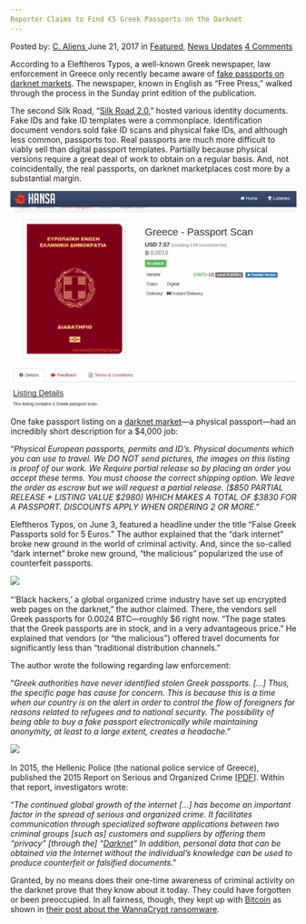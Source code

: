 ```yaml
---
Reporter Claims to Find €5 Greek Passports on the Darknet
---
```

<article class="post-listing post-20779 post type-post status-publish format-standard has-post-thumbnail hentry  tag-claims tag-darknet tag-find tag-greek tag-passports tag-reporter">
    <div class="post-inner">
        <span>Posted by: <a href="https://www.deepdotweb.com/author/caliens/" title="">C. Aliens </a></span>
    <span>June 21, 2017</span>
    <span>in <a href="https://www.deepdotweb.com/category/deepdot-news/" rel="category tag">Featured</a>, <a href="https://www.deepdotweb.com/category/news-updates/" rel="category tag">News Updates</a></span>
    <span><a href="https://www.deepdotweb.com/2017/06/21/reporter-claims-find-e5-greek-passports-darknet/#comments">4 Comments</a></span>
    </p>
    <div class="clear"></div>
    <div class="entry">
    <p>According to a Eleftheros Typos, a well-known Greek newspaper, law enforcement in Greece only recently became aware of <a href="http://www.eleftherostypos.gr/ellada/105014-apokalypsi-e-t-plasta-ellinika-diabatiria-sto-dark-web-gia-5-eyro/">fake passports on darknet markets</a>. The newspaper, known in English as “Free Press,” walked through the process in the Sunday print edition of the publication.</p>
    <p>The second Silk Road, “<a href="https://www.deepdotweb.com/marketplace-directory/listing/silk-road-2-0">Silk Road 2.0</a>,” hosted various identity documents. Fake IDs and fake ID templates were a commonplace. Identification document vendors sold fake ID scans and physical fake IDs, and although less common, passports too. Real passports are much more difficult to viably sell than digital passport templates. Partially because physical versions require a great deal of work to obtain on a regular basis. And, not coincidentally, the real passports, on darknet marketplaces cost more by a substantial margin.</p>
    <p><img class="wp-image-20789 aligncenter" src="/imgs/2017/06/word-image-128.jpeg" /></p>
    <p>One fake passport listing on a <a href="https://www.deepdotweb.com/2013/10/28/updated-llist-of-hidden-marketplaces-tor-i2p/">darknet market</a>—a physical passport—had an incredibly short description for a $4,000 job:</p>
    <p>“<em>Physical European passports, permits and ID&#8217;s. Physical documents which you can use to travel. We DO NOT send pictures, the images on this listing is proof of our work. We Require partial release so by placing an order you accept these terms. You must choose the correct shipping option. We leave the order as escrow but we will request a partial release. ($850 PARTIAL RELEASE + LISTING VALUE $2980) WHICH MAKES A TOTAL OF $3830 FOR A PASSPORT. DISCOUNTS APPLY WHEN ORDERING 2 OR MORE</em>.”</p>
    <p>Eleftheros Typos, on June 3, featured a headline under the title “False Greek Passports sold for 5 Euros.” The author explained that the “dark internet” broke new ground in the world of criminal activity. And, since the so-called “dark internet” broke new ground, “the malicious” popularized the use of counterfeit passports.</p>
    <p><img class="wp-image-20790 aligncenter" src="/imgs/2017/06/word-image-129.jpeg" srcset="/imgs/2017/06/word-image-129.jpeg 854w, /imgs/2017/06/word-image-129-300x151.jpeg 300w" sizes="(max-width: 854px) 100vw, 854px" /></p>
    <p>“‘Black hackers,’ a global organized crime industry have set up encrypted web pages on the darknet,” the author claimed. There, the vendors sell Greek passports for 0.0024 BTC—roughly $6 right now. “The page states that the Greek passports are in stock, and in a very advantageous price.” He explained that vendors (or “the malicious”) offered travel documents for significantly less than “traditional distribution channels.”</p>
    <p>The author wrote the following regarding law enforcement:</p>
    <p>“<em>Greek authorities have never identified stolen Greek passports. [&#8230;] Thus, the specific page has cause for concern. This is because this is a time when our country is on the alert in order to control the flow of foreigners for reasons related to refugees and to national security. The possibility of being able to buy a fake passport electronically while maintaining anonymity, at least to a large extent, creates a headache</em>.”</p>
    <p><img class="wp-image-20791 aligncenter" src="/imgs/2017/06/word-image-130.jpeg" srcset="/imgs/2017/06/word-image-130.jpeg 800w, /imgs/2017/06/word-image-130-300x188.jpeg 300w" sizes="(max-width: 800px) 100vw, 800px" /></p>
    <p>In 2015, the Hellenic Police (the national police service of Greece), published the 2015 Report on Serious and Organized Crime [<a href="http://www.astynomia.gr/images/stories/2016/statistics16/2015-ekthesi_org.pdf">PDF</a>]. Within that report, investigators wrote:</p>
    <p>“<em>The continued global growth of the internet [&#8230;] has become an important factor in the spread of serious and organized crime. It facilitates communication through specialized software applications between two criminal groups [such as] customers and suppliers by offering them &#8220;privacy&#8221; [through the] &#8220;</em><a href="https://www.deepdotweb.com/tag/darknet/"><em>Darknet</em></a><em>&#8221; In addition, personal data that can be obtained via the Internet without the individual&#8217;s knowledge can be used to produce counterfeit or falsified documents</em>.”</p>
    <p>Granted, by no means does their one-time awareness of criminal activity on the darknet prove that they know about it today. They could have forgotten or been preoccupied. In all fairness, though, they kept up with <a href="https://www.deepdotweb.com/tag/bitcoin/">Bitcoin</a> as shown in <a href="http://www.astynomia.gr/index.php?option=ozo_content&amp;lang=&amp;perform=view&amp;id=71682&amp;Itemid=1898&amp;lang=">their post about the WannaCrypt ransomware</a>.</p>
    </div>
    <span style="display:none"><a href="https://www.deepdotweb.com/tag/claims/" rel="tag">claims</a> <a href="https://www.deepdotweb.com/tag/darknet/" rel="tag">darknet</a> <a href="https://www.deepdotweb.com/tag/find/" rel="tag">find</a> <a href="https://www.deepdotweb.com/tag/greek/" rel="tag">greek</a> <a href="https://www.deepdotweb.com/tag/passports/" rel="tag">passports</a> <a href="https://www.deepdotweb.com/tag/reporter/" rel="tag">reporter</a></span> <span style="display:none" class="updated">2017-06-21</span>
    <div style="display:none" class="vcard author" itemprop="author" itemscope itemtype="http://schema.org/Person"><strong class="fn" itemprop="name"><a href="https://www.deepdotweb.com/author/caliens/" title="Posts by C. Aliens" rel="author">C. Aliens</a></strong></div>
    </div>
</article>

